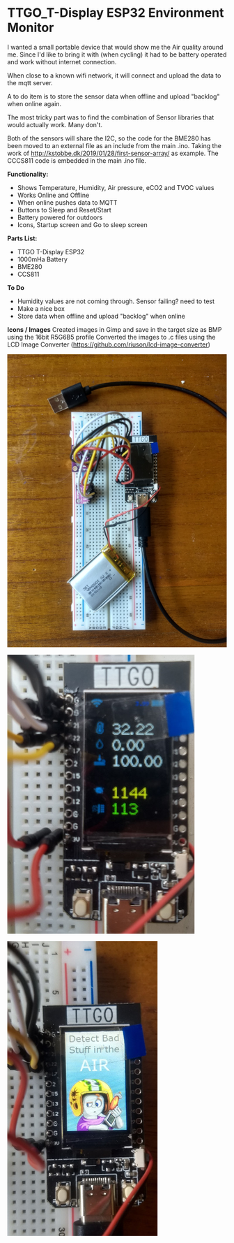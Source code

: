 # TTGO_T-Display ESP32 Environment Monitor

I wanted a small portable device that would show me the Air quality around me. Since I'd like to bring it with (when cycling) it had to be battery operated and work without internet connection.

When close to a known wifi network, it will connect and upload the data to the mqtt server.

A to do item is to store the sensor data when offline and upload "backlog" when online again.

The most tricky part was to find the combination of Sensor libraries that would actually work. Many don't.

Both of the sensors will share the I2C, so the code for the BME280 has been moved to an external file as an include from the main .ino. Taking the work of http://kstobbe.dk/2019/01/28/first-sensor-array/ as example. The CCCS811 code is embedded in the main .ino file.


**Functionality:**
- Shows Temperature, Humidity, Air pressure, eCO2 and TVOC values
- Works Online and Offline
- When online pushes data to MQTT 
- Buttons to Sleep and Reset/Start
- Battery powered for outdoors
- Icons, Startup screen and Go to sleep screen

**Parts List:**
- TTGO T-Display ESP32
- 1000mHa Battery
- BME280
- CCS811

**To Do**
- Humidity values are not coming through. Sensor failing? need to test
- Make a nice box
- Store data when offline and upload "backlog" when online

**Icons / Images**
Created images in Gimp and save in the target size as BMP using the 16bit R5G6B5 profile
Converted the images to .c files using the LCD Image Converter (https://github.com/riuson/lcd-image-converter)


![setup](https://github.com/alexkoppelman/TTGO_T-Display-Environment-Monitor/blob/master/images/setup.jpg?raw=true)

![ui](https://github.com/alexkoppelman/TTGO_T-Display-Environment-Monitor/blob/master/images/screen.jpg?raw=true)

![Startup screen](https://github.com/alexkoppelman/TTGO_T-Display-Environment-Monitor/blob/master/images/startup.jpg?raw=true)
